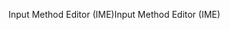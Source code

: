 <span data-ttu-id="00862-101">Input Method Editor (IME)</span><span class="sxs-lookup"><span data-stu-id="00862-101">Input Method Editor (IME)</span></span>